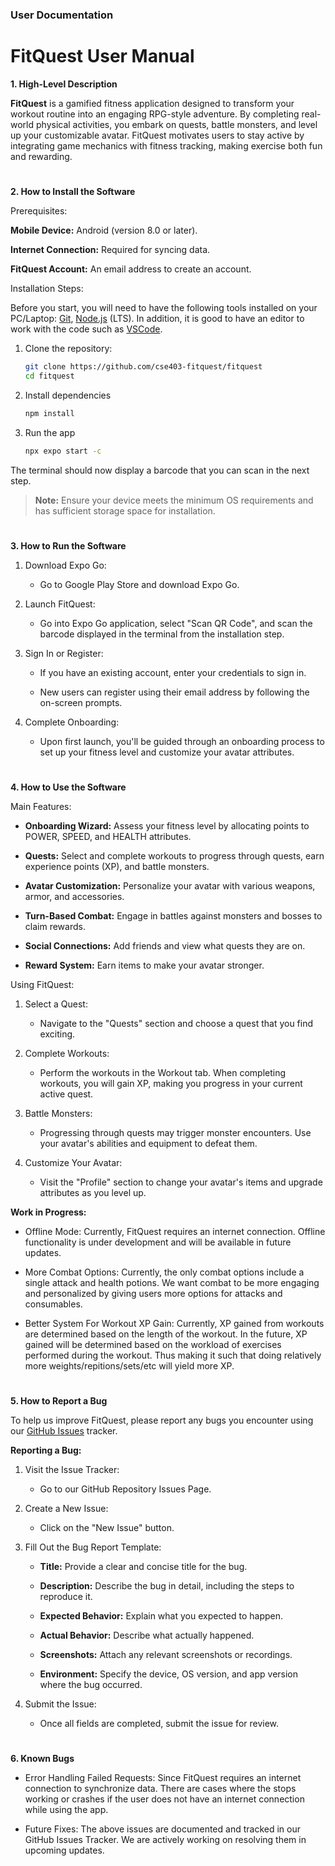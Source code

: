 
### User Documentation


# FitQuest User Manual


**1. High-Level Description**

**FitQuest** is a gamified fitness application designed to transform your workout routine into an engaging RPG-style adventure. By completing real-world physical activities, you embark on quests, battle monsters, and level up your customizable avatar. FitQuest motivates users to stay active by integrating game mechanics with fitness tracking, making exercise both fun and rewarding.

#

**2. How to Install the Software**

Prerequisites:

**Mobile Device:** Android (version 8.0 or later).

**Internet Connection:** Required for syncing data.

**FitQuest Account:** An email address to create an account.

Installation Steps:

Before you start, you will need to have the following tools installed on your PC/Laptop:
[Git](https://git-scm.com), [Node.js](https://nodejs.org/en/) (LTS).
In addition, it is good to have an editor to work with the code such as [VSCode](https://code.visualstudio.com/).


1. Clone the repository:

   ```bash
   git clone https://github.com/cse403-fitquest/fitquest
   cd fitquest
   ```

2. Install dependencies

   ```bash
   npm install
   ```

3. Run the app

   ```bash
   npx expo start -c
   ```

The terminal should now display a barcode that you can scan in the next step.

> **Note:** Ensure your device meets the minimum OS requirements and has sufficient storage space for installation.

#

**3. How to Run the Software**

1. Download Expo Go:

    - Go to Google Play Store and download Expo Go.

2. Launch FitQuest:

    - Go into Expo Go application, select "Scan QR Code", and scan the barcode displayed in the terminal from the installation step.

3. Sign In or Register:

    - If you have an existing account, enter your credentials to sign in.

    - New users can register using their email address by following the on-screen prompts.

4. Complete Onboarding:

    - Upon first launch, you'll be guided through an onboarding process to set up your fitness level and customize your avatar attributes.

#

**4. How to Use the Software**

Main Features:

- **Onboarding Wizard:** Assess your fitness level by allocating points to POWER, SPEED, and HEALTH attributes.

- **Quests:** Select and complete workouts to progress through quests, earn experience points (XP), and battle monsters.

- **Avatar Customization:** Personalize your avatar with various weapons, armor, and accessories.

- **Turn-Based Combat:** Engage in battles against monsters and bosses to claim rewards.

- **Social Connections:** Add friends and view what quests they are on.

- **Reward System:** Earn items to make your avatar stronger.

Using FitQuest:

1. Select a Quest:

    - Navigate to the "Quests" section and choose a quest that you find exciting.

2. Complete Workouts:

    - Perform the workouts in the Workout tab. When completing workouts, you will gain XP, making you progress in your current active quest.

3. Battle Monsters:

    - Progressing through quests may trigger monster encounters. Use your avatar's abilities and equipment to defeat them.

4. Customize Your Avatar:

    - Visit the "Profile" section to change your avatar's items and upgrade attributes as you level up.

**Work in Progress:**

- Offline Mode: Currently, FitQuest requires an internet connection. Offline functionality is under development and will be available in future updates.

- More Combat Options: Currently, the only combat options include a single attack and health potions. We want combat to be more engaging and personalized by giving users more options for attacks and consumables.

- Better System For Workout XP Gain: Currently, XP gained from workouts are determined based on the length of the workout. In the future, XP gained will be determined based on the workload of exercises performed during the workout. Thus making it such that doing relatively more weights/repitions/sets/etc will yield more XP.

#

**5. How to Report a Bug**

To help us improve FitQuest, please report any bugs you encounter using our [GitHub Issues](https://github.com/cse403-fitquest/fitquest/issues) tracker.

**Reporting a Bug:**

1. Visit the Issue Tracker:

    - Go to our GitHub Repository Issues Page.

2. Create a New Issue:

    - Click on the "New Issue" button.

3. Fill Out the Bug Report Template:

    - **Title:** Provide a clear and concise title for the bug.

    - **Description:** Describe the bug in detail, including the steps to reproduce it.

    - **Expected Behavior:** Explain what you expected to happen.

    - **Actual Behavior:** Describe what actually happened.

    - **Screenshots:** Attach any relevant screenshots or recordings.

    - **Environment:** Specify the device, OS version, and app version where the bug occurred.

4. Submit the Issue:

    - Once all fields are completed, submit the issue for review.

#

**6. Known Bugs**

- Error Handling Failed Requests: Since FitQuest requires an internet connection to synchronize data. There are cases where the stops working or crashes if the user does not have an internet connection while using the app.

- Future Fixes: The above issues are documented and tracked in our GitHub Issues Tracker. We are actively working on resolving them in upcoming updates.

